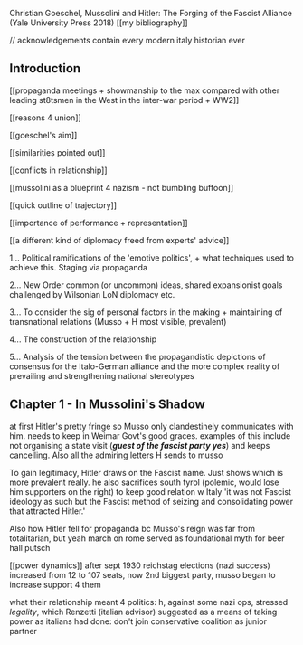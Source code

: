 Christian Goeschel, Mussolini and Hitler: The Forging of the Fascist Alliance (Yale University Press 2018)
[[my bibliography]]

// acknowledgements contain every modern italy historian ever

## Introduction

[[propaganda meetings + showmanship to the max compared with other leading st8tsmen in the West in the inter-war period + WW2]]

[[reasons 4 union]]

[[goeschel's aim]]

[[similarities pointed out]]

[[conflicts in relationship]] 

[[mussolini as a blueprint 4 nazism - not bumbling buffoon]]

[[quick outline of trajectory]]

[[importance of performance + representation]]

[[a different kind of diplomacy freed from experts' advice]]

1... Political ramifications of the 'emotive politics', + what techniques used to achieve this. Staging via propaganda

2... New Order common (or uncommon) ideas, shared expansionist goals challenged by Wilsonian LoN diplomacy etc.

3... To consider the sig of personal factors in the making + maintaining of transnational relations (Musso + H most visible, prevalent)

4... The construction of the relationship

5... Analysis of the tension between the propagandistic depictions of consensus for the Italo-German alliance and the more complex reality of prevailing and strengthening national stereotypes

## Chapter 1 - In Mussolini's Shadow
at first Hitler's pretty fringe so Musso only clandestinely communicates with him. needs to keep in Weimar Govt's good graces. examples of this include not organising a state visit (*__guest of the fascist party yes__*) and keeps cancelling. Also all the admiring letters H sends to musso

To gain legitimacy, Hitler draws on the Fascist name. Just shows which is more prevalent really. he also sacrifices south tyrol (polemic, would lose him supporters on the right) to keep good relation w Italy
	'it was not Fascist ideology as such but the Fascist method of seizing and consolidating power that attracted Hitler.'

Also how Hitler fell for propaganda bc Musso's reign was far from totalitarian, but yeah march on rome served as foundational myth for beer hall putsch

[[power dynamics]] after sept 1930 reichstag elections (nazi success) increased from 12 to 107 seats, now 2nd biggest party, musso began to increase support 4 them

what their relationship meant 4 politics: h, against some nazi ops, stressed *legality*, which Renzetti (italian advisor) suggested as a means of taking power as italians had done: don't join conservative coalition as junior partner
